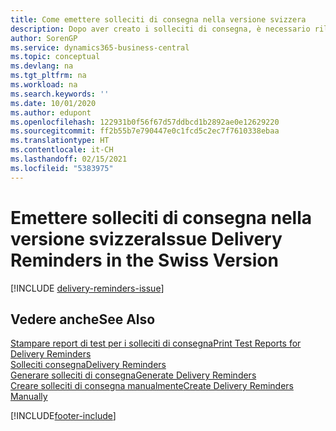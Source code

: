 ```yaml
---
title: Come emettere solleciti di consegna nella versione svizzera
description: Dopo aver creato i solleciti di consegna, è necessario rilasciarli e stamparli in modo da poter inviare i solleciti ai fornitori. È possibile stampare un report di test prima di rilasciare i solleciti di consegna.
author: SorenGP
ms.service: dynamics365-business-central
ms.topic: conceptual
ms.devlang: na
ms.tgt_pltfrm: na
ms.workload: na
ms.search.keywords: ''
ms.date: 10/01/2020
ms.author: edupont
ms.openlocfilehash: 122931b0f56f67d57ddbcd1b2892ae0e12629220
ms.sourcegitcommit: ff2b55b7e790447e0c1fcd5c2ec7f7610338ebaa
ms.translationtype: HT
ms.contentlocale: it-CH
ms.lasthandoff: 02/15/2021
ms.locfileid: "5383975"
---
```

# <a name="issue-delivery-reminders-in-the-swiss-version"></a><span data-ttu-id="afd3d-104">Emettere solleciti di consegna nella versione svizzera</span><span class="sxs-lookup"><span data-stu-id="afd3d-104">Issue Delivery Reminders in the Swiss Version</span></span>

[!INCLUDE [delivery-reminders-issue](../includes/ATCHDE/delivery-reminders-issue.md)]

## <a name="see-also"></a><span data-ttu-id="afd3d-105">Vedere anche</span><span class="sxs-lookup"><span data-stu-id="afd3d-105">See Also</span></span>

[<span data-ttu-id="afd3d-106">Stampare report di test per i solleciti di consegna</span><span class="sxs-lookup"><span data-stu-id="afd3d-106">Print Test Reports for Delivery Reminders</span></span>](how-to-print-test-reports-for-delivery-reminders.md)  
[<span data-ttu-id="afd3d-107">Solleciti consegna</span><span class="sxs-lookup"><span data-stu-id="afd3d-107">Delivery Reminders</span></span>](delivery-reminders.md)  
[<span data-ttu-id="afd3d-108">Generare solleciti di consegna</span><span class="sxs-lookup"><span data-stu-id="afd3d-108">Generate Delivery Reminders</span></span>](how-to-generate-delivery-reminders.md)  
[<span data-ttu-id="afd3d-109">Creare solleciti di consegna manualmente</span><span class="sxs-lookup"><span data-stu-id="afd3d-109">Create Delivery Reminders Manually</span></span>](how-to-create-delivery-reminders-manually.md)  


[!INCLUDE[footer-include](../../includes/footer-banner.md)]